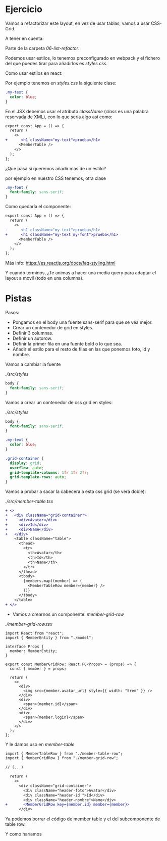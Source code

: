 # Ejercicio

Vamos a refactorizar este layout, en vez de usar tablas, vamos a usar CSS-Grid.

A tener en cuenta:

Parte de la carpeta _06-list-refactor_.

Podemos usar estilos, lo tenemos preconfigurado en webpack y el fichero del que puedes tirar para añadirlos es _styles.css_.

Como usar estilos en react:

Por ejemplo tenemos en _styles.css_ la siguiente clase:

```css
.my-text {
  color: blue;
}
```

En el JSX debemos usar el atributo _className_ (_class_ es una palabra reservada de XML),
con lo que sería algo así como:

```diff
export const App = () => {
  return (
    <>
+      <h1 className="my-text">prueba</h1>
      <MemberTable />
    </>
  );
};
```

¿Qué pasa si queremos añadir más de un estilo?

por ejemplo en nuestro CSS tenemos, otra clase

```css
.my-font {
  font-family: sans-serif;
}
```

Como quedaría el componente:

```diff
export const App = () => {
  return (
    <>
-      <h1 className="my-text">prueba</h1>
+      <h1 className="my-text my-font">prueba</h1>
      <MemberTable />
    </>
  );
};
```

Más info: https://es.reactjs.org/docs/faq-styling.html

Y cuando terminos, ¿Te animas a hacer una media query para adaptar
el layout a movil (todo en una columna).

# Pistas

Pasos:

- Pongamos en el body una fuente sans-serif para que se vea mejor.
- Crear un contenedor de grid en styles.
- Definir 3 columnas.
- Definir un autorow.
- Definir la primer fila en una fuente bold o lo que sea.
- Añadir el estilo para el resto de filas en las que ponemos foto, id y nombre.

Vamos a cambiar la fuente

_./src/styles_

```css
body {
  font-family: sans-serif;
}
```

Vamos a crear un contenedor de css grid en styles:

_./src/styles_

```css
body {
  font-family: sans-serif;
}

.my-text {
  color: blue;
}

.grid-container {
  display: grid;
  overflow: auto;
  grid-template-columns: 1fr 1fr 2fr;
  grid-template-rows: auto;
}
```

Vamos a probar a sacar la cabecera a esta css grid (se verá doble):

_./src/member-table.tsx_

```diff
+ <>
+   <div className="grid-container">
+     <div>Avatar</div>
+     <div>Id</div>
+     <div>Name</div>
+   </div>
    <table className="table">
      <thead>
        <tr>
          <th>Avatar</th>
          <th>Id</th>
          <th>Name</th>
        </tr>
      </thead>
      <tbody>
        {members.map((member) => (
          <MemberTableRow member={member} />
        ))}
      </tbody>
    </table>
+ </>
```

- Vamos a crearnos un componente: _member-grid-row_

_./member-grid-row.tsx_

```tsx
import React from "react";
import { MemberEntity } from "./model";

interface Props {
  member: MemberEntity;
}

export const MemberGridRow: React.FC<Props> = (props) => {
  const { member } = props;

  return (
    <>
      <div>
        <img src={member.avatar_url} style={{ width: "5rem" }} />
      </div>
      <div>
        <span>{member.id}</span>
      </div>
      <div>
        <span>{member.login}</span>
      </div>
    </>
  );
};
```

Y le damos uso en _member-table_

```diff
import { MemberTableRow } from "./member-table-row";
import { MemberGridRow } from "./member-grid-row";

// (...)

  return (
    <>
      <div className="grid-container">
        <div className="header-foto">Avatar</div>
        <div className="header-id ">Id</div>
        <div className="header-nombre">Name</div>
+       <MemberGridRow key={member.id} member={member}>
      </div>
```

Ya podemos borrar el código de member table y el del subcomponente de table row.

Y como haríamos
